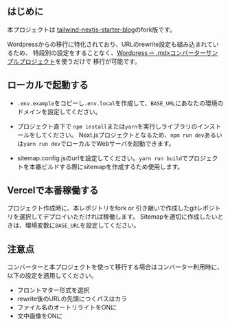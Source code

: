 ## はじめに
本プロジェクトは
[tailwind-nextjs-starter-blog](https://github.com/timlrx/tailwind-nextjs-starter-blog)のfork版です。

Wordpressからの移行に特化されており、URLのrewrite設定も組み込まれているため、
特段別の設定をすることなく、[Wordpress ⇨ .mdxコンバーターサンプルプロジェクト](https://moldspoon.jp/tools/wordpress-to-mdx)を使うだけで
移行が可能です。

## ローカルで起動する

- `.env.example`をコピーし`.env.local`を作成して、`BASE_URL`にあなたの環境のドメインを設定してください。

- プロジェクト直下で `npm install`または`yarn`を実行しライブラリのインストールをしてください。
  Next.jsプロジェクトとなるため、`npm run dev`あるいは`yarn run dev`でローカルでWebサーバを起動できます。
- sitemap.config.jsのurlを設定してください。`yarn run build`でプロジェクトを本番ビルドする際にsitemapを作成するため使用します。

## Vercelで本番稼働する

プロジェクト作成時に、本レポジトリをfork or 引き継いで作成したgitレポジトリを選択してデプロイいただければ稼働します。
Sitemapを適切に作成したいときは、環境変数に`BASE_URL`を設定してください。

## 注意点
コンバーターと本プロジェクトを使って移行する場合はコンバーター利用時に、以下の設定を適用してください。

- フロントマター形式を選択
- rewrite後のURLの先頭につくパスはカラ
- ファイル名のオートリライトをONに
- 文中画像をONに